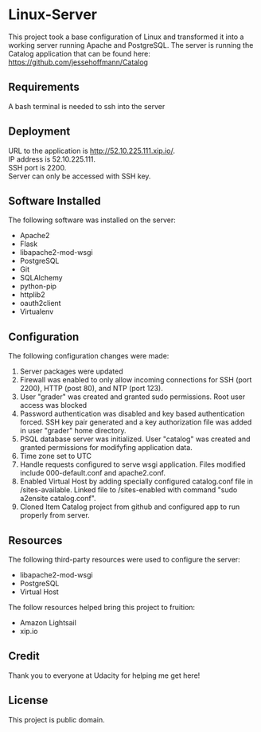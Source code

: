# Linux-Server
This project took a base configuration of Linux and transformed it into a working server running Apache and PostgreSQL. The server is running the Catalog application that can be found here:
https://github.com/jessehoffmann/Catalog

## Requirements
A bash terminal is needed to ssh into the server

## Deployment
URL to the application is http://52.10.225.111.xip.io/.  
IP address is 52.10.225.111.  
SSH port is 2200.  
Server can only be accessed with SSH key.

## Software Installed
The following software was installed on the server:
* Apache2
* Flask
* libapache2-mod-wsgi
* PostgreSQL
* Git
* SQLAlchemy
* python-pip
* httplib2
* oauth2client
* Virtualenv

## Configuration
The following configuration changes were made:

1. Server packages were updated
2. Firewall was enabled to only allow incoming connections for SSH (port 2200), HTTP (post 80), and NTP (port 123).  
3. User "grader" was created and granted sudo permissions. Root user access was blocked
4. Password authentication was disabled and key based authentication forced. SSH key pair generated and a key authorization file was added in user "grader" home directory.
5. PSQL database server was initialized. User "catalog" was created and granted permissions for modifyfing application data.
6. Time zone set to UTC
7. Handle requests configured to serve wsgi application. Files modified include 000-default.conf and apache2.conf.
8. Enabled Virtual Host by adding specially configured catalog.conf file in /sites-available. Linked file to /sites-enabled with command "sudo a2ensite catalog.conf".
9. Cloned Item Catalog project from github and configured app to run properly from server.

## Resources
The following third-party resources were used to configure the server:
* libapache2-mod-wsgi
* PostgreSQL
* Virtual Host  
  
The follow resources helped bring this project to fruition:
* Amazon Lightsail
* xip.io

## Credit
Thank you to everyone at Udacity for helping me get here!

## License
This project is public domain.

